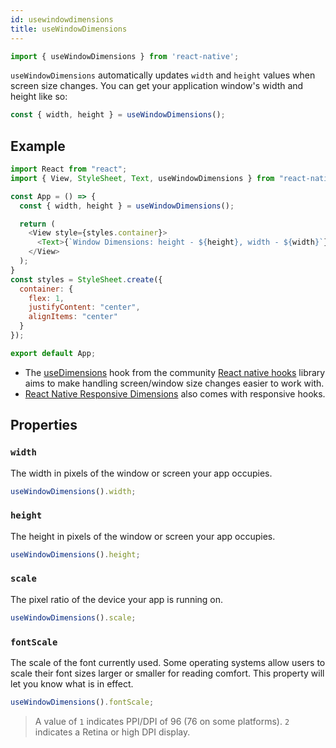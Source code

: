 ```yaml
---
id: usewindowdimensions
title: useWindowDimensions
---
```


```js
import { useWindowDimensions } from 'react-native';
```

`useWindowDimensions` automatically updates `width` and `height` values when screen size changes. You can get your application window's width and height like so:

```js
const { width, height } = useWindowDimensions();
```

## Example

```js
import React from "react";
import { View, StyleSheet, Text, useWindowDimensions } from "react-native";

const App = () => {
  const { width, height } = useWindowDimensions();

  return (
    <View style={styles.container}>
      <Text>{`Window Dimensions: height - ${height}, width - ${width}`}</Text>
    </View>
  );
}
const styles = StyleSheet.create({
  container: {
    flex: 1,
    justifyContent: "center",
    alignItems: "center"
  }
});

export default App;
```

- The [useDimensions](https://github.com/react-native-community/react-native-hooks#usedimensions) hook from the community [React native hooks](https://github.com/react-native-community/react-native-hooks) library aims to make handling screen/window size changes easier to work with.
- [React Native Responsive Dimensions](https://github.com/DaniAkash/react-native-responsive-dimensions) also comes with responsive hooks.

## Properties

### `width`

The width in pixels of the window or screen your app occupies.

```js
useWindowDimensions().width;
```

### `height`

The height in pixels of the window or screen your app occupies.

```js
useWindowDimensions().height;
```

### `scale`

The pixel ratio of the device your app is running on.

```js
useWindowDimensions().scale;
```

### `fontScale`

The scale of the font currently used. Some operating systems allow users to scale their font sizes larger or smaller for reading comfort. This property will let you know what is in effect.

```js
useWindowDimensions().fontScale;
```

> A value of `1` indicates PPI/DPI of 96 (76 on some platforms). `2` indicates a Retina or high DPI display.
